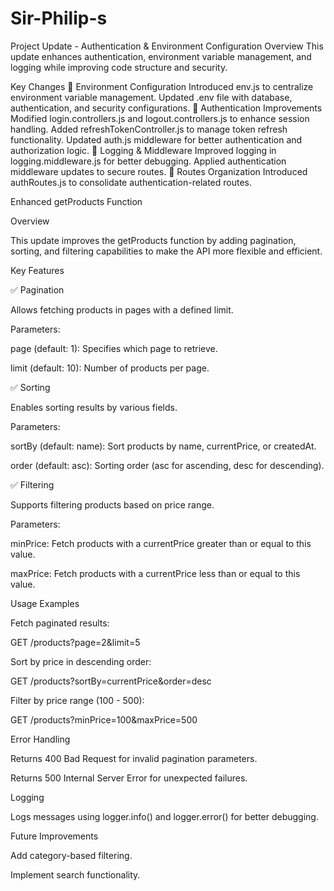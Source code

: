 # Sir-Philip-s

Project Update - Authentication & Environment Configuration
Overview
This update enhances authentication, environment variable management, and logging while improving code structure and security.

Key Changes
🔹 Environment Configuration
Introduced env.js to centralize environment variable management.
Updated .env file with database, authentication, and security configurations.
🔹 Authentication Improvements
Modified login.controllers.js and logout.controllers.js to enhance session handling.
Added refreshTokenController.js to manage token refresh functionality.
Updated auth.js middleware for better authentication and authorization logic.
🔹 Logging & Middleware
Improved logging in logging.middleware.js for better debugging.
Applied authentication middleware updates to secure routes.
🔹 Routes Organization
Introduced authRoutes.js to consolidate authentication-related routes.

Enhanced getProducts Function

Overview

This update improves the getProducts function by adding pagination, sorting, and filtering capabilities to make the API more flexible and efficient.

Key Features

✅ Pagination

Allows fetching products in pages with a defined limit.

Parameters:

page (default: 1): Specifies which page to retrieve.

limit (default: 10): Number of products per page.

✅ Sorting

Enables sorting results by various fields.

Parameters:

sortBy (default: name): Sort products by name, currentPrice, or createdAt.

order (default: asc): Sorting order (asc for ascending, desc for descending).

✅ Filtering

Supports filtering products based on price range.

Parameters:

minPrice: Fetch products with a currentPrice greater than or equal to this value.

maxPrice: Fetch products with a currentPrice less than or equal to this value.

Usage Examples

Fetch paginated results:

GET /products?page=2&limit=5

Sort by price in descending order:

GET /products?sortBy=currentPrice&order=desc

Filter by price range (100 - 500):

GET /products?minPrice=100&maxPrice=500

Error Handling

Returns 400 Bad Request for invalid pagination parameters.

Returns 500 Internal Server Error for unexpected failures.

Logging

Logs messages using logger.info() and logger.error() for better debugging.

Future Improvements

Add category-based filtering.

Implement search functionality.
